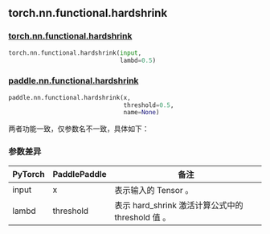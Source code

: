 ## torch.nn.functional.hardshrink

### [torch.nn.functional.hardshrink](https://pytorch.org/docs/stable/generated/torch.nn.functional.hardshrink.html?highlight=hardshrink#torch.nn.functional.hardshrink)

```python
torch.nn.functional.hardshrink(input,
                               lambd=0.5)
```

### [paddle.nn.functional.hardshrink](https://www.paddlepaddle.org.cn/documentation/docs/zh/api/paddle/nn/functional/hardshrink_cn.html)

```python
paddle.nn.functional.hardshrink(x,
                                threshold=0.5,
                                name=None)
```

两者功能一致，仅参数名不一致，具体如下：
### 参数差异
| PyTorch       | PaddlePaddle | 备注                                                   |
| ------------- | ------------ | ------------------------------------------------------ |
| input           | x           | 表示输入的 Tensor 。               |
| lambd           | threshold           | 表示 hard_shrink 激活计算公式中的 threshold 值 。               |
